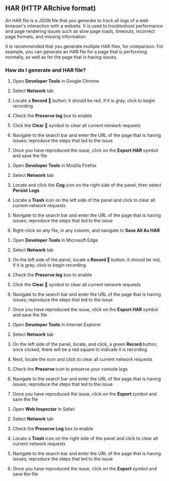 ## HAR (HTTP ARchive format)

An HAR file is a JSON file that you generate to track all logs of a web browser's interaction with a website. It is used to troubleshoot performance and page rendering issues such as slow page loads, timeouts, incorrect page formats, and missing information.

It is recommended that you generate multiple HAR files, for comparison. For example, you can generate an HAR file for a page that is performing normally, as well as for the page that is having issues.

### How do I generate and HAR file?

<TabList>

<Tab title="Chrome" id="chrome" active={true}>

1. Open **Developer Tools** in Google Chrome

1. Select **Network** tab

1. Locate a **Record 🔴** button; it should be red, if it is gray, click to begin recording

1. Check the **<i class="fa fa-check-square"></i> Preserve log** box to enable

1. Click the **Clear 🚫** symbol to clear all current network requests

1. Navigate to the search bar and enter the URL of the page that is having issues; reproduce the steps that led to the issue

1. Once you have reproduced the issue, click on the **Export HAR <i class="fa fa-download"></i>** symbol and save the file

</Tab>

<Tab title="Firefox" id="firefox">

1. Open **Developer Tools** in Mozilla Firefox

1. Select **Network** tab

1. Locate and click the **Cog <i class="fa fa-gear"></i>** icon on the right side of the panel, then select **Persist Logs**

1. Locate a **Trash<i class="fa fa-trash-alt"></i>** icon on the left side of the panel and click to clear all current network requests

1. Navigate to the search bar and enter the URL of the page that is having issues; reproduce the steps that led to the issue

1. Right-click on any file, in any column, and navigate to **Save All As HAR**

</Tab>

<Tab title="Edge" id="edge">

1. Open **Developer Tools** in Microsoft Edge

1. Select **Network** tab

1. On the left side of the panel, locate a **Record 🔴** button; it should be red, if it is gray, click to begin recording

1. Check the **<i class="fa fa-check-square"></i> Preserve log** box to enable

1. Click the **Clear 🚫** symbol to clear all current network requests

1. Navigate to the search bar and enter the URL of the page that is having issues; reproduce the steps that led to the issue

1. Once you have reproduced the issue, click on the **Export HAR <i class="fa fa-download"></i>** symbol and save the file

</Tab>

<Tab title="Explorer" id="explorer">

1. Open **Developer Tools** in Internet Explorer

1. Select **Network** tab

1. On the left side of the panel, locate, and click, a green **Record <i class="fa fa-caret-right"></i>** button; once clicked, there will be a red square to indicate it is recording

1. Next, locate the **<i class="fa fa-times"></i>** icon and click to clear all current network requests

1. Check the **Preserve <i class="fa fa-arrow-alt-circle-right"></i>** icon to preserve your console logs

1. Navigate to the search bar and enter the URL of the page that is having issues; reproduce the steps that led to the issue

1. Once you have reproduced the issue, click on the **Export <i class="fa fa-save"></i>** symbol and save the file

</Tab>

<Tab title="Safari" id="safari">

1. Open **Web Inspector** in Safari

1. Select **Network** tab

1. Check the **<i class="fa fa-check-square"></i> Preserve Log** box to enable

1. Locate a **Trash <i class="fa fa-trash-alt"></i>** icon on the right side of the panel and click to clear all current network requests

1. Navigate to the search bar and enter the URL of the page that is having issues; reproduce the steps that led to the issue

1. Once you have reproduced the issue, click on the **<i class="fa fa-upload"></i> Export** symbol and save the file

</Tab>

</TabList>

